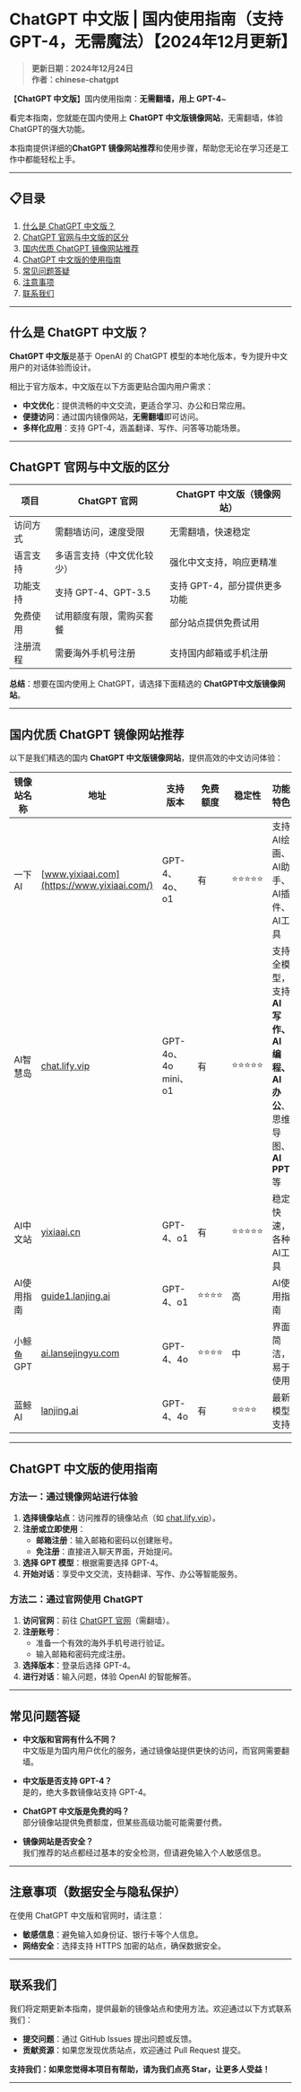 # ChatGPT 中文版 | 国内使用指南（支持GPT-4，无需魔法）【2024年12月更新】

> **更新日期：2024年12月24日**  
> **作者：chinese-chatgpt**  

【**ChatGPT 中文版**】国内使用指南：**无需翻墙，用上 GPT-4**~

看完本指南，您就能在国内使用上 **ChatGPT 中文版镜像网站**，无需翻墙，体验 ChatGPT的强大功能。

本指南提供详细的**ChatGPT 镜像网站推荐**和使用步骤，帮助您无论在学习还是工作中都能轻松上手。

---

## 📋目录
1. [什么是 ChatGPT 中文版？](#什么是-chatgpt-中文版)
2. [ChatGPT 官网与中文版的区分](#ChatGPT-官网与中文版的区分)
3. [国内优质 ChatGPT 镜像网站推荐](#国内优质-ChatGPT-镜像网站推荐)
4. [ChatGPT 中文版的使用指南](#ChatGPT-中文版的使用指南)
5. [常见问题答疑](#常见问题答疑)
6. [注意事项](#注意事项（数据安全与隐私保护）)
7. [联系我们](#联系我们)

---

## 什么是 ChatGPT 中文版？

**ChatGPT 中文版**是基于 OpenAI 的 ChatGPT 模型的本地化版本，专为提升中文用户的对话体验而设计。

相比于官方版本，中文版在以下方面更贴合国内用户需求：

- **中文优化**：提供流畅的中文交流，更适合学习、办公和日常应用。
- **便捷访问**：通过国内镜像网站，**无需翻墙**即可访问。
- **多样化应用**：支持 GPT-4，涵盖翻译、写作、问答等功能场景。

---

## ChatGPT 官网与中文版的区分

| 项目              | ChatGPT 官网                         | ChatGPT 中文版（镜像网站）         |
|-------------------|-------------------------------------|-----------------------------------|
| 访问方式          | 需翻墙访问，速度受限                  | 无需翻墙，快速稳定                 |
| 语言支持          | 多语言支持（中文优化较少）            | 强化中文支持，响应更精准           |
| 功能支持          | 支持 GPT-4、GPT-3.5                  | 支持 GPT-4，部分提供更多功能       |
| 免费使用          | 试用额度有限，需购买套餐              | 部分站点提供免费试用              |
| 注册流程          | 需要海外手机号注册                    | 支持国内邮箱或手机注册            |

**总结**：想要在国内使用上 ChatGPT，请选择下面精选的 **ChatGPT中文版镜像网站**。

---

## 国内优质 ChatGPT 镜像网站推荐

以下是我们精选的国内 **ChatGPT 中文版镜像网站**，提供高效的中文访问体验：

| 镜像站名称         | 地址                             | 支持版本           | 免费额度 | 稳定性  | 功能特色                |
|--------------------|----------------------------------|--------------------|----------|---------|-------------------------|
| 一下AI            | [www.yixiaai.com](https://www.yixiaai.com/) | GPT-4、4o、o1      | 有       |  ⭐⭐⭐⭐⭐   | 支持 AI绘画、AI助手、AI插件、AI工具            |
| AI智慧岛          | [chat.lify.vip](https://chat.lify.vip/) | GPT-4o、4o mini、o1 | 有       |  ⭐⭐⭐⭐⭐  | 支持全模型，支持**AI写作、AI编程、AI办公**、思维导图、**AI PPT**等            |
| AI中文站       | [yixiaai.cn](https://yixiaai.cn/) | GPT-4、o1           | 有       |  ⭐⭐⭐⭐⭐ | 稳定快速，各种AI工具 |
| AI使用指南           | [guide1.lanjing.ai](https://guide1.lanjing.ai/) | GPT-4、o1           | ⭐⭐⭐⭐ |  高      | AI使用指南            |
| 小鲸鱼GPT        | [ai.lansejingyu.com](https://ai.lansejingyu.com/) | GPT-4、4o           | ⭐⭐⭐⭐ |  中      | 界面简洁，易于使用      |
| 蓝鲸AI            | [lanjing.ai](https://lanjing.ai/) | GPT-4、4o           | 有       | ⭐⭐⭐⭐ | 最新模型支持            |

---

## ChatGPT 中文版的使用指南

### 方法一：通过镜像网站进行体验

1. **选择镜像站点**：访问推荐的镜像站点（如 [chat.lify.vip](https://chat.lify.vip/)）。
2. **注册或立即使用**：
   - **邮箱注册**：输入邮箱和密码以创建账号。
   - **免注册**：直接进入聊天界面，开始提问。
3. **选择 GPT 模型**：根据需要选择 GPT-4。
4. **开始对话**：享受中文交流，支持翻译、写作、办公等智能服务。

### 方法二：通过官网使用 ChatGPT

1. **访问官网**：前往 [ChatGPT 官网](https://chat.openai.com)（需翻墙）。
2. **注册账号**：
   - 准备一个有效的海外手机号进行验证。
   - 输入邮箱和密码完成注册。
3. **选择版本**：登录后选择 GPT-4。
4. **进行对话**：输入问题，体验 OpenAI 的智能解答。

---

## 常见问题答疑

- **中文版和官网有什么不同？**  
  中文版是为国内用户优化的服务，通过镜像站提供更快的访问，而官网需要翻墙。

- **中文版是否支持 GPT-4？**  
  是的，绝大多数镜像站支持 GPT-4。

- **ChatGPT 中文版是免费的吗？**  
  部分镜像站提供免费额度，但某些高级功能可能需要付费。

- **镜像网站是否安全？**  
  我们推荐的站点都经过基本的安全检测，但请避免输入个人敏感信息。

---

## 注意事项（数据安全与隐私保护）

在使用 ChatGPT 中文版和官网时，请注意：

- **敏感信息**：避免输入如身份证、银行卡等个人信息。
- **网络安全**：选择支持 HTTPS 加密的站点，确保数据安全。

---

## 联系我们

我们将定期更新本指南，提供最新的镜像站点和使用方法。欢迎通过以下方式联系我们：

- **提交问题**：通过 GitHub Issues 提出问题或反馈。
- **贡献资源**：如果您发现优质站点，欢迎通过 Pull Request 提交。

**支持我们：如果您觉得本项目有帮助，请为我们点亮 Star，让更多人受益！**

---

